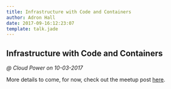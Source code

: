 ```yaml
---
title: Infrastructure with Code and Containers
author: Adron Hall
date: 2017-09-16:12:23:07
template: talk.jade
---
```

## Infrastructure with Code and Containers
*@ Cloud Power on 10-03-2017*

More details to come, for now, check out the meetup post [here]().